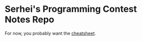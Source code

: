 # Serhei's Programming Contest Notes Repo

For now, you probably want the [cheatsheet](cheatsheet.cc).
